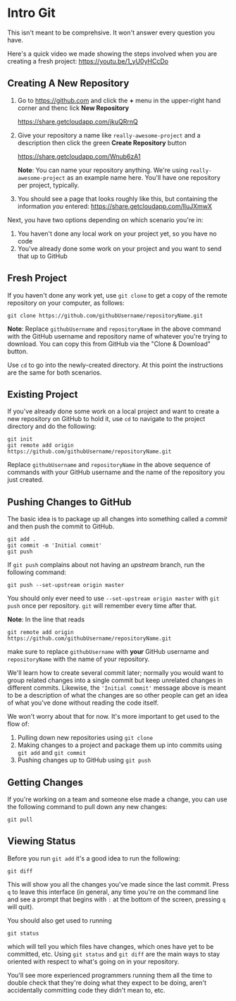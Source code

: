 # Intro Git

This isn't meant to be comprehsive. It won't answer every question you have.

Here's a quick video we made showing the steps involved when you are creating a fresh project: <https://youtu.be/1_yU0yHCcDo>

## Creating A New Repository

1. Go to <https://github.com> and click the **+** menu in the upper-right hand corner and thenc lick **New Repository**

   <https://share.getcloudapp.com/jkuQRrnQ>
1. Give your repository a name like `really-awesome-project` and a description then click the green **Create Repository** button

   <https://share.getcloudapp.com/Wnub6zA1>

   **Note**: You can name your repository anything. We're using `really-awesome-project` as an example name here. You'll have one repository per project, typically.
1. You should see a page that looks roughly like this, but containing the information *you* entered: <https://share.getcloudapp.com/lluJXmwX>

Next, you have two options depending on which scenario you're in:

1. You haven't done any local work on your project yet, so you have no code
1. You've already done some work on your project and you want to send that up to GitHub

## Fresh Project

If you haven't done any work yet, use `git clone` to get a copy of the remote repository on your computer, as follows:

```console
git clone https://github.com/githubUsername/repositoryName.git
```

**Note**: Replace `githubUsername` and `repositoryName` in the above command with the GitHub username and repository name of whatever you're trying to download. You can copy this from GitHub via the "Clone & Download" button.

Use `cd` to go into the newly-created directory. At this point the instructions are the same for both scenarios.

## Existing Project

If you've already done some work on a local project and want to create a new repository on GitHub to hold it, use `cd` to navigate to the project directory and do the following:

```console
git init
git remote add origin https://github.com/githubUsername/repositoryName.git
```

Replace `githubUsername` and `repositoryName` in the above sequence of commands with your GitHub username and the name of the repository you just created.

## Pushing Changes to GitHub

The basic idea is to package up all changes into something called a _commit_ and then push the commit to GitHub.

```console
git add .
git commit -m 'Initial commit'
git push
```

If `git push` complains about not having an _upstream_ branch, run the following command:

```console
git push --set-upstream origin master
```

You should only ever need to use `--set-upstream origin master` with `git push` once per repository. `git` will remember every time after that.


**Note**: In the line that reads

```console
git remote add origin https://github.com/githubUsername/repositoryName.git
```

make sure to replace `githubUsername` with **your** GitHub username and `repositoryName` with the name of your repository.

We'll learn how to create several commit later; normally you would want to group related changes into a single commit but keep unrelated changes in different commits. Likewise, the `'Initial commit'` message above is meant to be a description of what the changes are so other people can get an idea of what you've done without reading the code itself.

We won't worry about that for now. It's more important to get used to the flow of:

1. Pulling down new repositories using `git clone`
1. Making changes to a project and package them up into commits using `git add` and `git commit`
1. Pushing changes up to GitHub using `git push`

## Getting Changes

If you're working on a team and someone else made a change, you can use the following command to pull down any new changes:

```console
git pull
```

## Viewing Status

Before you run `git add` it's a good idea to run the following:

```console
git diff
```

This will show you all the changes you've made since the last commit. Press `q` to leave this interface (in general, any time you're on the command line and see a prompt that begins with `:` at the bottom of the screen, pressing `q` will quit).

You should also get used to running

```console
git status
```

which will tell you which files have changes, which ones have yet to be committed, etc. Using `git status` and `git diff` are the main ways to stay oriented with respect to what's going on in your repository.

You'll see more experienced programmers running them all the time to double check that they're doing what they expect to be doing, aren't accidentally committing code they didn't mean to, etc.

